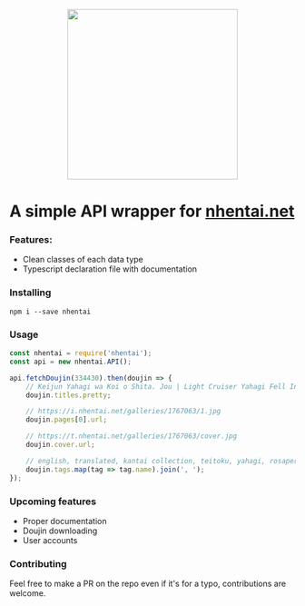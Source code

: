 <p align="center">
  <img width="300" src="../nhentai/docs/logo.svg">
</p>

# A simple API wrapper for [nhentai.net](https://nhentai.net)

### Features:
- Clean classes of each data type
- Typescript declaration file with documentation

### Installing
```
npm i --save nhentai
```

### Usage
```js
const nhentai = require('nhentai');
const api = new nhentai.API();

api.fetchDoujin(334430).then(doujin => {
    // Keijun Yahagi wa Koi o Shita. Jou | Light Cruiser Yahagi Fell In Love - First
    doujin.titles.pretty;

    // https://i.nhentai.net/galleries/1767063/1.jpg
    doujin.pages[0].url;

    // https://t.nhentai.net/galleries/1767063/cover.jpg
    doujin.cover.url;

    // english, translated, kantai collection, teitoku, yahagi, rosapersica, [etc...]
    doujin.tags.map(tag => tag.name).join(', ');
});
```

### Upcoming features
- Proper documentation
- Doujin downloading
- User accounts

### Contributing
Feel free to make a PR on the repo even if it's for a typo, contributions are welcome.